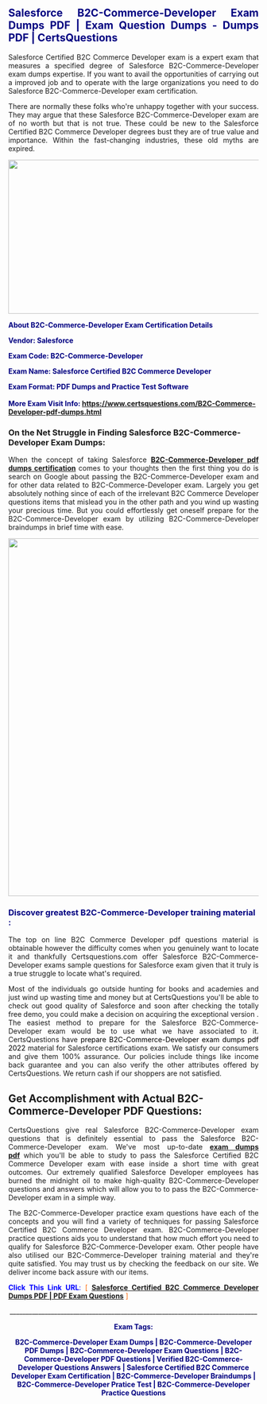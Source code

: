<h2 style="text-align: justify;"><span style="color: #000080;">Salesforce B2C-Commerce-Developer Exam Dumps PDF | Exam Question Dumps - Dumps PDF | CertsQuestions</span></h2>
<p style="text-align: justify;"> Salesforce Certified B2C Commerce Developer exam is a expert exam that measures a specified degree of Salesforce  B2C-Commerce-Developer exam dumps expertise. If you want to avail the opportunities of carrying out a improved job and to operate with the large organizations you need to do Salesforce B2C-Commerce-Developer exam certification.</p>
<p style="text-align: justify;">There are normally these folks who're unhappy together with your success. They may argue that these Salesforce  B2C-Commerce-Developer exam are of no worth but that is not true. These could be new to the  Salesforce Certified B2C Commerce Developer degrees bust they are of true value and importance. Within the fast-changing industries, these old myths are expired.</p>
<p><img style="display: block; margin-left: auto; margin-right: auto;" src="https://i.imgur.com/eaP4ae9.png" width="840" height="310" /></p>
<p><span style="color: #000080;"><strong>About B2C-Commerce-Developer Exam Certification Details</strong></span></p>
<p><span style="color: #000080;"><strong>Vendor: Salesforce<br /></strong></span></p>
<p><span style="color: #000080;"><strong>Exam Code: B2C-Commerce-Developer</strong></span></p>
<p><span style="color: #000080;"><strong>Exam Name:  Salesforce Certified B2C Commerce Developer</strong></span></p>
<p><span style="color: #000080;"><strong>Exam Format: PDF Dumps and Practice Test Software<br /><br />More Exam Visit Info: <span style="color: #ff6600;"><a href="https://www.certsquestions.com/B2C-Commerce-Developer-pdf-dumps.html">https://www.certsquestions.com/B2C-Commerce-Developer-pdf-dumps.html</a></span></strong></span></p>
<h3>On the Net Struggle in Finding Salesforce B2C-Commerce-Developer Exam Dumps:</h3>
<p style="text-align: justify;">When the concept of taking Salesforce <a href="https://www.certsquestions.com/B2C-Commerce-Developer-pdf-dumps.html"><strong> B2C-Commerce-Developer pdf dumps certification</strong></a> comes to your thoughts then the first thing you do is search on Google about passing the B2C-Commerce-Developer exam and for other data related to B2C-Commerce-Developer exam. Largely you get absolutely nothing since of each of the irrelevant B2C Commerce Developer questions items that mislead you in the other path and you wind up wasting your precious time. But you could effortlessly get oneself prepare for the B2C-Commerce-Developer exam by utilizing B2C-Commerce-Developer braindumps in brief time with ease.</p>
<p><a href="https://www.certsquestions.com/B2C-Commerce-Developer-pdf-dumps.html"><img style="display: block; margin-left: auto; margin-right: auto;" src="https://i.imgur.com/pxhoKQ2.png" width="720" /></a></p>
<h3><span style="color: #000080;">Discover greatest  B2C-Commerce-Developer training material :</span></h3>
<p style="text-align: justify;">The top on line B2C Commerce Developer pdf questions material is obtainable however the difficulty comes when you genuinely want to locate it and thankfully Certsquestions.com offer Salesforce B2C-Commerce-Developer exams sample questions for Salesforce  exam given that it truly is a true struggle to locate what's required.</p>
<p style="text-align: justify;">Most of the individuals go outside hunting for books and academies and just wind up wasting time and money but at CertsQuestions you'll be able to check out good quality of Salesforce  and soon after checking the totally free demo, you could make a decision on acquiring the exceptional version . The easiest method to prepare for the Salesforce B2C-Commerce-Developer exam would be to use what we have associated to it. CertsQuestions have <span style="color: #000000;">prepare B2C-Commerce-Developer exam dumps pdf 2022</span> material for Salesforce certifications exam. We satisfy our consumers and give them 100% assurance. Our policies include things like income back guarantee and you can also verify the other attributes offered by CertsQuestions. We return cash if our shoppers are not satisfied.</p>
<h2>Get Accomplishment with Actual B2C-Commerce-Developer PDF Questions:</h2>
<p style="text-align: justify;">CertsQuestions give real Salesforce B2C-Commerce-Developer exam questions that is definitely essential to pass the Salesforce  B2C-Commerce-Developer exam. We've most up-to-date<strong>&nbsp;<a href="https://www.certsquestions.com/">exam dumps pdf</a></strong>&nbsp;which you'll be able to study to pass the  Salesforce Certified B2C Commerce Developer exam with ease inside a short time with great outcomes. Our extremely qualified Salesforce Developer employees has burned the midnight oil to make high-quality B2C-Commerce-Developer questions and answers which will allow you to to pass the B2C-Commerce-Developer exam in a simple way.</p>
<p style="text-align: justify;">The B2C-Commerce-Developer practice exam questions have each of the concepts and you will find a variety of techniques for passing  Salesforce Certified B2C Commerce Developer exam. B2C-Commerce-Developer practice questions aids you to understand that how much effort you need to qualify for Salesforce  B2C-Commerce-Developer exam. Other people have also utilised our B2C-Commerce-Developer training material and they're quite satisfied. You may trust us by checking the feedback on our site. We deliver income back assure with our items.</p>
<p style="text-align: justify;"><span style="color: #0000ff;"><strong>Click This Link URL</strong>:</span> <span style="color: #ff6600;">[ <strong><a href="https://www.certsquestions.com/salesforce-developer-certification.html"> Salesforce Certified B2C Commerce Developer Dumps PDF | PDF Exam Questions</a></strong> ]</span></p>
<p style="text-align: center;">______________________________________________________________________________</p>
<p style="text-align: center;"><span style="color: #000080;"><strong>Exam Tags:</strong></span></p>
<p style="text-align: center;"><span style="color: #000080;"><strong>B2C-Commerce-Developer Exam Dumps | B2C-Commerce-Developer PDF Dumps | B2C-Commerce-Developer Exam Questions | B2C-Commerce-Developer PDF Questions | Verified B2C-Commerce-Developer Questions Answers |  Salesforce Certified B2C Commerce Developer Exam Certification | B2C-Commerce-Developer Braindumps | B2C-Commerce-Developer Pratice Test | B2C-Commerce-Developer Practice Questions</strong></span></p>
